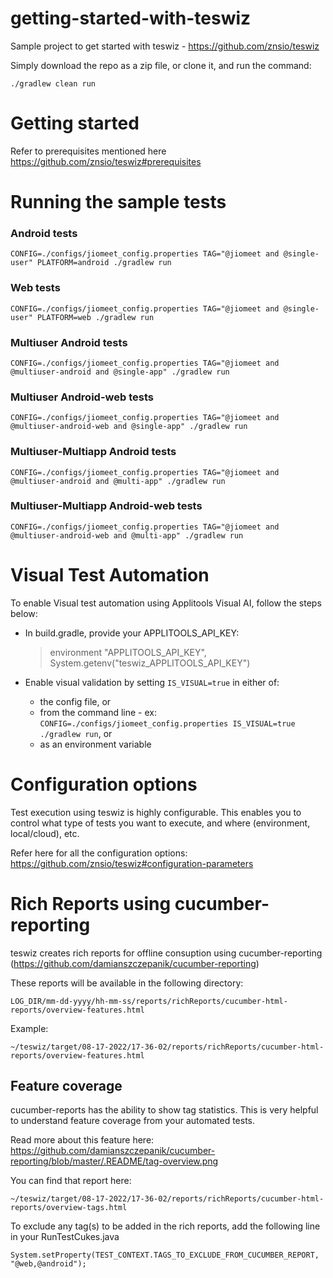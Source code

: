 # getting-started-with-teswiz
Sample project to get started with teswiz - https://github.com/znsio/teswiz

Simply download the repo as a zip file, or clone it, and run the command:

    ./gradlew clean run

# Getting started

Refer to prerequisites mentioned here https://github.com/znsio/teswiz#prerequisites

# Running the sample tests

### Android tests
    CONFIG=./configs/jiomeet_config.properties TAG="@jiomeet and @single-user" PLATFORM=android ./gradlew run 

### Web tests
    CONFIG=./configs/jiomeet_config.properties TAG="@jiomeet and @single-user" PLATFORM=web ./gradlew run 

### Multiuser Android tests
    CONFIG=./configs/jiomeet_config.properties TAG="@jiomeet and @multiuser-android and @single-app" ./gradlew run

### Multiuser Android-web tests
    CONFIG=./configs/jiomeet_config.properties TAG="@jiomeet and @multiuser-android-web and @single-app" ./gradlew run

### Multiuser-Multiapp Android tests
    CONFIG=./configs/jiomeet_config.properties TAG="@jiomeet and @multiuser-android and @multi-app" ./gradlew run

### Multiuser-Multiapp Android-web tests
    CONFIG=./configs/jiomeet_config.properties TAG="@jiomeet and @multiuser-android-web and @multi-app" ./gradlew run

# Visual Test Automation
To enable Visual test automation using Applitools Visual AI, follow the steps below:
* In build.gradle, provide your APPLITOOLS_API_KEY:

    > environment "APPLITOOLS_API_KEY", System.getenv("teswiz_APPLITOOLS_API_KEY")

* Enable visual validation by setting `IS_VISUAL=true` in either of:
  * the config file, or
  * from the command line - ex: `CONFIG=./configs/jiomeet_config.properties IS_VISUAL=true ./gradlew run`, or
  * as an environment variable

# Configuration options
Test execution using teswiz is highly configurable. This enables you to control what type of tests you want to execute, and where (environment, local/cloud), etc. 

Refer here for all the configuration options: https://github.com/znsio/teswiz#configuration-parameters

# Rich Reports using cucumber-reporting
teswiz creates rich reports for offline consuption using cucumber-reporting (https://github.com/damianszczepanik/cucumber-reporting)

These reports will be available in the following directory:

`LOG_DIR/mm-dd-yyyy/hh-mm-ss/reports/richReports/cucumber-html-reports/overview-features.html`

Example:

`~/teswiz/target/08-17-2022/17-36-02/reports/richReports/cucumber-html-reports/overview-features.html`

## Feature coverage
cucumber-reports has the ability to show tag statistics. This is very helpful to understand feature coverage from your automated tests.

Read more about this feature here: https://github.com/damianszczepanik/cucumber-reporting/blob/master/.README/tag-overview.png

You can find that report here:

`~/teswiz/target/08-17-2022/17-36-02/reports/richReports/cucumber-html-reports/overview-tags.html`

To exclude any tag(s) to be added in the rich reports, add the following line in your RunTestCukes.java

`System.setProperty(TEST_CONTEXT.TAGS_TO_EXCLUDE_FROM_CUCUMBER_REPORT, "@web,@android");`